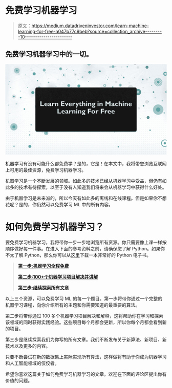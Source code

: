 # 免费学习机器学习

> 原文：<https://medium.datadriveninvestor.com/learn-machine-learning-for-free-a047b77c9beb?source=collection_archive---------10----------------------->

## 免费学习机器学习中的一切。

![](img/86393442cff515d4a721f10352597970.png)

机器学习有没有可能什么都免费学？是的，它是！在本文中，我将带您浏览互联网上可用的最佳资源，免费学习机器学习。

机器学习是一个不断发展的领域。如此多的技术已经从机器学习中受益，但仍有如此多的技术有待探索，以至于没有人知道我们将来会从机器学习中获得什么好处。

由于机器学习是未来派的，所以今天有如此多的离线和在线课程。但是如果你不想花呢？是的，你仍然可以免费学习 ML 中的所有内容。

# 如何免费学习机器学习？

要免费学习机器学习，我将带你一步一步地浏览所有资源。你只需要像上课一样按顺序做好每一件事。在进入下面的参考资料之前，请确保您了解 Python。如果你不太了解 Python，那么你可以从[这里](https://github.com/amankharwal/Website-data/blob/master/PythonNotesForProfessionals.pdf)下载一本非常好的 Python 电子书。

> [**第一步:机器学习全程免费**](https://thecleverprogrammer.com/2020/09/24/machine-learning-course/)
> 
> [**第二步:100+个机器学习项目解决并讲解**](https://thecleverprogrammer.com/2020/11/15/machine-learning-projects/)
> 
> [**第三步:继续探索所有文章**](https://thecleverprogrammer.com/machine-learning/)

以上三个资源，可以免费学习 ML 的每一个题目。第一步将带你通过一个完整的机器学习课程，向你介绍所有的主题和你需要知道的最重要的算法。

第二步将带你通过 100 多个机器学习项目解决和解释，这将帮助你在学习和探索该领域的同时获得实践经验。这些项目每个月都会更新，所以你每个月都会看到新的项目。

第三步是继续探索我们为你写的所有文章。我们不断发布关于新算法、新项目、新技术以及更多的内容。

只要不断尝试在新的数据集上实际实现所有算法，这样做将有助于你成为机器学习和人工智能领域的佼佼者。

希望你喜欢这篇关于如何免费学习机器学习的文章。欢迎在下面的评论区提出你有价值的问题。